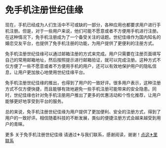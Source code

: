# 免手机注册世纪佳缘

现在，手机已经成为人们生活中不可或缺的一部分，各种应用也都要求用户进行手机注册。但是，对于一些用户来说，他们可能不愿意或者不方便用手机进行注册。在这种情况下，免手机注册成为了一个备受关注的话题。世纪佳缘作为国内知名的婚恋交友平台，也提供了免手机注册的功能，为用户提供了更便利的注册方式。

免手机注册世纪佳缘可以通过邮箱注册的方式来完成。用户只需要在注册页面填写自己的常用邮箱地址，然后按照提示进行邮箱验证，就可以完成注册。这种方式不仅方便了一些不愿意或者不方便用手机的用户，还可以有效地保护用户的隐私信息，让用户更加放心地使用世纪佳缘平台。

免手机注册世纪佳缘的推出，也得到了用户的一致好评。很多用户表示，这种注册方式不仅方便快捷，而且能够有效地避免一些手机注册可能带来的安全隐患。同时，世纪佳缘也针对免手机注册用户推出了更多的优惠活动和个性化推荐，让用户能够更好地享受到平台的服务。

总的来说，免手机注册世纪佳缘为用户提供了更加便利、安全的注册方式，得到了用户的一致好评。相信随着科技的不断发展，类似的便捷注册方式会越来越受到用户的青睐。

更多 关于免手机注册世纪佳缘 请通过✈与我们联系，感谢阅读，谢谢！[点这✈里联系](https://d.k02.cc)